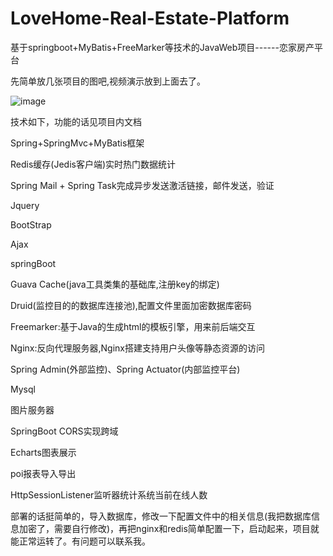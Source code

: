 # LoveHome-Real-Estate-Platform
基于springboot+MyBatis+FreeMarker等技术的JavaWeb项目------恋家房产平台


先简单放几张项目的图吧,视频演示放到上面去了。


![image]()






技术如下，功能的话见项目内文档


Spring+SpringMvc+MyBatis框架


Redis缓存(Jedis客户端)实时热门数据统计


Spring Mail + Spring Task完成异步发送激活链接，邮件发送，验证


Jquery


BootStrap


Ajax


springBoot


Guava Cache(java工具类集的基础库,注册key的绑定)


Druid(监控目的的数据库连接池),配置文件里面加密数据库密码


Freemarker:基于Java的生成html的模板引擎，用来前后端交互

Nginx:反向代理服务器,Nginx搭建支持用户头像等静态资源的访问

Spring Admin(外部监控)、Spring Actuator(内部监控平台)

Mysql

图片服务器

SpringBoot CORS实现跨域

Echarts图表展示

poi报表导入导出

HttpSessionListener监听器统计系统当前在线人数




部署的话挺简单的，导入数据库，修改一下配置文件中的相关信息(我把数据库信息加密了，需要自行修改)，再把nginx和redis简单配置一下，启动起来，项目就能正常运转了。有问题可以联系我。
